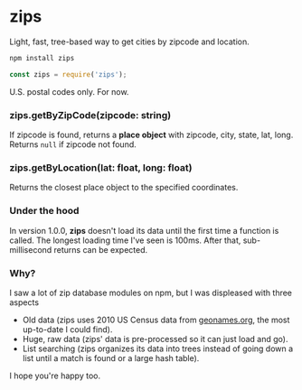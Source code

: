 # zips
Light, fast, tree-based way to get cities by zipcode and location.

```bash
npm install zips
```

```javascript
const zips = require('zips');
```

U.S. postal codes only. For now.

### zips.getByZipCode(zipcode: string)

If zipcode is found, returns a **place object** with zipcode, city, state, lat, long. Returns `null` if zipcode not found.

### zips.getByLocation(lat: float, long: float)

Returns the closest place object to the specified coordinates.

### Under the hood

In version 1.0.0, **zips** doesn't load its data until the first time a function is called. The longest loading time I've seen is 100ms. After that, sub-millisecond returns can be expected.

### Why?

I saw a lot of zip database modules on npm, but I was displeased with three aspects
 - Old data (zips uses 2010 US Census data from [geonames.org](http://www.geonames.org/), the most up-to-date I could find).
 - Huge, raw data (zips' data is pre-processed so it can just load and go).
 - List searching (zips organizes its data into trees instead of going down a list until a match is found or a large hash table).

I hope you're happy too.